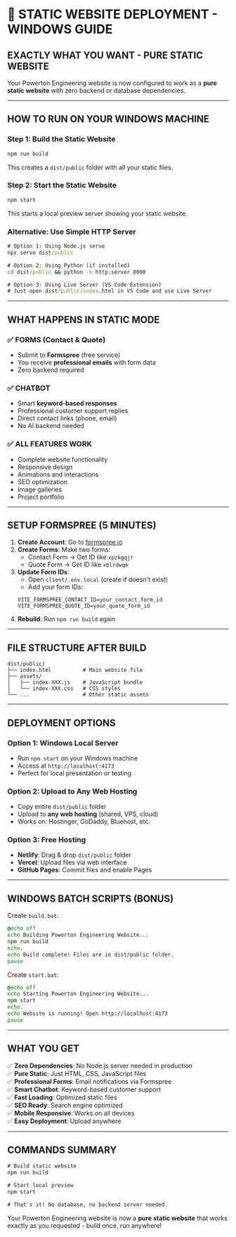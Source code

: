 # 🚀 STATIC WEBSITE DEPLOYMENT - WINDOWS GUIDE

## **EXACTLY WHAT YOU WANT - PURE STATIC WEBSITE**

Your Powerton Engineering website is now configured to work as a **pure static website** with zero backend or database dependencies.

---

## **HOW TO RUN ON YOUR WINDOWS MACHINE**

### **Step 1: Build the Static Website**
```cmd
npm run build
```
This creates a `dist/public` folder with all your static files.

### **Step 2: Start the Static Website**
```cmd
npm start
```
This starts a local preview server showing your static website.

### **Alternative: Use Simple HTTP Server**
```cmd
# Option 1: Using Node.js serve
npx serve dist/public

# Option 2: Using Python (if installed)
cd dist/public && python -m http.server 8000

# Option 3: Using Live Server (VS Code Extension)
# Just open dist/public/index.html in VS Code and use Live Server
```

---

## **WHAT HAPPENS IN STATIC MODE**

### **✅ FORMS (Contact & Quote)**
- Submit to **Formspree** (free service)
- You receive **professional emails** with form data
- Zero backend required

### **✅ CHATBOT**
- Smart **keyword-based responses**
- Professional customer support replies
- Direct contact links (phone, email)
- No AI backend needed

### **✅ ALL FEATURES WORK**
- Complete website functionality
- Responsive design
- Animations and interactions
- SEO optimization
- Image galleries
- Project portfolio

---

## **SETUP FORMSPREE (5 MINUTES)**

1. **Create Account**: Go to [formspree.io](https://formspree.io)
2. **Create Forms**: Make two forms:
   - Contact Form → Get ID like `xpzkgqjr`
   - Quote Form → Get ID like `xblrdwqm`
3. **Update Form IDs**: 
   - Open `client/.env.local` (create if doesn't exist)
   - Add your form IDs:
   ```
   VITE_FORMSPREE_CONTACT_ID=your_contact_form_id
   VITE_FORMSPREE_QUOTE_ID=your_quote_form_id
   ```
4. **Rebuild**: Run `npm run build` again

---

## **FILE STRUCTURE AFTER BUILD**

```
dist/public/
├── index.html          # Main website file
├── assets/
│   ├── index-XXX.js    # JavaScript bundle
│   └── index-XXX.css   # CSS styles
└── ...                 # Other static assets
```

---

## **DEPLOYMENT OPTIONS**

### **Option 1: Windows Local Server**
- Run `npm start` on your Windows machine
- Access at `http://localhost:4173`
- Perfect for local presentation or testing

### **Option 2: Upload to Any Web Hosting**
- Copy entire `dist/public` folder
- Upload to **any web hosting** (shared, VPS, cloud)
- Works on: Hostinger, GoDaddy, Bluehost, etc.

### **Option 3: Free Hosting**
- **Netlify**: Drag & drop `dist/public` folder
- **Vercel**: Upload files via web interface
- **GitHub Pages**: Commit files and enable Pages

---

## **WINDOWS BATCH SCRIPTS (BONUS)**

Create `build.bat`:
```bat
@echo off
echo Building Powerton Engineering Website...
npm run build
echo.
echo Build complete! Files are in dist/public folder.
pause
```

Create `start.bat`:
```bat
@echo off
echo Starting Powerton Engineering Website...
npm start
echo.
echo Website is running! Open http://localhost:4173
pause
```

---

## **WHAT YOU GET**

✅ **Zero Dependencies**: No Node.js server needed in production  
✅ **Pure Static**: Just HTML, CSS, JavaScript files  
✅ **Professional Forms**: Email notifications via Formspree  
✅ **Smart Chatbot**: Keyword-based customer support  
✅ **Fast Loading**: Optimized static files  
✅ **SEO Ready**: Search engine optimized  
✅ **Mobile Responsive**: Works on all devices  
✅ **Easy Deployment**: Upload anywhere  

---

## **COMMANDS SUMMARY**

```cmd
# Build static website
npm run build

# Start local preview
npm start

# That's it! No database, no backend server needed.
```

Your Powerton Engineering website is now a **pure static website** that works exactly as you requested - build once, run anywhere!